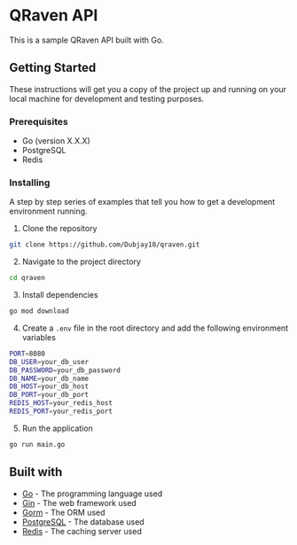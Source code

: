 # QRaven API

This is a sample QRaven API built with Go.

## Getting Started

These instructions will get you a copy of the project up and running on your local machine for development and testing purposes.

### Prerequisites

- Go (version X.X.X)
- PostgreSQL
- Redis

### Installing

A step by step series of examples that tell you how to get a development environment running.

1. Clone the repository
```bash
git clone https://github.com/Dubjay18/qraven.git
```

2. Navigate to the project directory
```bash
cd qraven
```
3. Install dependencies
```bash
go mod download
```
4. Create a `.env` file in the root directory and add the following environment variables
```bash
PORT=8080
DB_USER=your_db_user
DB_PASSWORD=your_db_password
DB_NAME=your_db_name
DB_HOST=your_db_host
DB_PORT=your_db_port
REDIS_HOST=your_redis_host
REDIS_PORT=your_redis_port
```

5. Run the application
```bash
go run main.go
```

## Built with
- [Go](https://golang.org/) - The programming language used
- [Gin](https://) - The web framework used
- [Gorm](https://) - The ORM used
- [PostgreSQL](https://) - The database used 
- [Redis](https://) - The caching server used
  